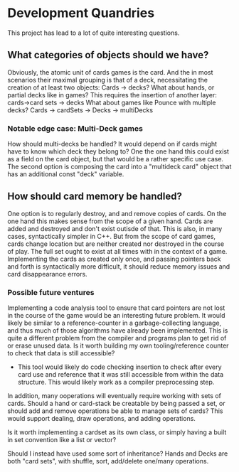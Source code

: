 # Development Quandries

This project has lead to a lot of quite interesting questions. 

## What categories of objects should we have?
Obviously, the atomic unit of cards games is the card. And the in most scenarios their maximal grouping is that of a deck, necessitating the creation of at least two objects:
Cards -> decks?
What about hands, or partial decks like in games?
This requires the insertion of another layer:
cards->card sets -> decks
What about games like Pounce with multiple decks?
Cards -> cardSets -> Decks -> multiDecks

### Notable edge case: Multi-Deck games
How should multi-decks be handled? It would depend on if cards might have to know which deck they belong to? 
One the one hand this could exist as a field on the card object, but that would be a rather specific use case. The second option is composing the card into a "multideck card" object that has an additional const "deck" variable. 


## How should card memory be handled?
One option is to regularly destroy, and and remove copies of cards. On the one hand this makes sense from the scope of a given hand. Cards are added and destroyed and don't exist outisde of that. This is also, in many cases, syntactically simpler in C++. But from the scope of card games, cards change location but are neither created nor destroyed in the course of play. The full set ought to exist at all times with in the context of a game. Implementing the cards as created only once, and passing pointers back and forth is syntactically more difficult, it should reduce memory issues and card disappearance errors. 

### Possible future ventures
Implementing a code analysis tool to ensure that card pointers are not lost in the course of the game would be an interesting future problem. It would likely be similar to a reference-counter in a garbage-collecting language, and thus much of those algorithms have already been implemented. 
This is quite a different problem from the compiler and programs plan to get rid of or erase unused data. Is it worth building my own tooling/reference counter to check that data is still accessible?
- This tool would likely do code checking insertion to check after every card use and reference that it was still accessible from within the data structure. This would likely work as a compiler preprocessing step.

In addition, many ooperations will eventually require working with sets of cards. Should a hand or card-stack be creatable by being passed a set, or should add and remove operations be able to manage sets of cards? This would support dealing, draw operations, and adding operations. 

Is it worth implementing a cardset as its own class, or simply having a built in set convention like a list or vector?


Should I instead have used some sort of inheritance?
Hands and Decks are both "card sets", with shuffle, sort, add/delete one/many operations. 